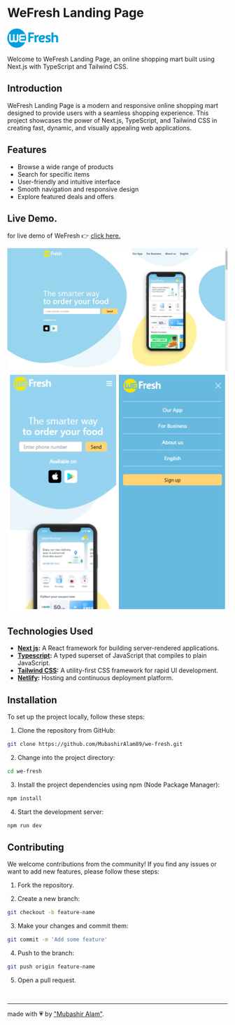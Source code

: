 # WeFresh Landing Page

![WeFresh Logo](./public/logo-2.png)

Welcome to WeFresh Landing Page, an online shopping mart built using Next.js with TypeScript and Tailwind CSS.

## Introduction

WeFresh Landing Page is a modern and responsive online shopping mart designed to provide users with a seamless shopping experience. This project showcases the power of Next.js, TypeScript, and Tailwind CSS in creating fast, dynamic, and visually appealing web applications.

## Features

- Browse a wide range of products
- Search for specific items
- User-friendly and intuitive interface
- Smooth navigation and responsive design
- Explore featured deals and offers

## Live Demo.

for live demo of WeFresh &#128073; <a href="https://we-fresh-project.netlify.app">click here.</a>

![WeFresh Landing Page Screenshot](./screenshot-1.jpg)
![WeFresh Landing Page Screenshot](./screenshot-2.jpg)

## Technologies Used

- **[Next js](https://nextjs.org/):** A React framework for building server-rendered applications.
- **[Typescript](https://www.typescriptlang.org/):** A typed superset of JavaScript that compiles to plain JavaScript.
- **[Tailwind CSS](https://tailwindcss.com/):** A utility-first CSS framework for rapid UI development.
- **[Netlify](https://netlify.com/):** Hosting and continuous deployment platform.

## Installation

To set up the project locally, follow these steps:

1. Clone the repository from GitHub:

```bash
git clone https://github.com/MubashirAlam89/we-fresh.git
```

2. Change into the project directory:

```bash
cd we-fresh
```

3. Install the project dependencies using npm (Node Package Manager):

```bash
npm install
```

4. Start the development server:

```bash
npm run dev
```

## Contributing

We welcome contributions from the community! If you find any issues or want to add new features, please follow these steps:

1. Fork the repository.

2. Create a new branch:

```bash
git checkout -b feature-name
```

3. Make your changes and commit them:

```bash
git commit -m 'Add some feature'
```

4. Push to the branch:

```bash
git push origin feature-name
```

5. Open a pull request.

<br>
<hr>
made with &#128151; by <a href="https://www.mubashiralam.com">"Mubashir Alam"</a>.
